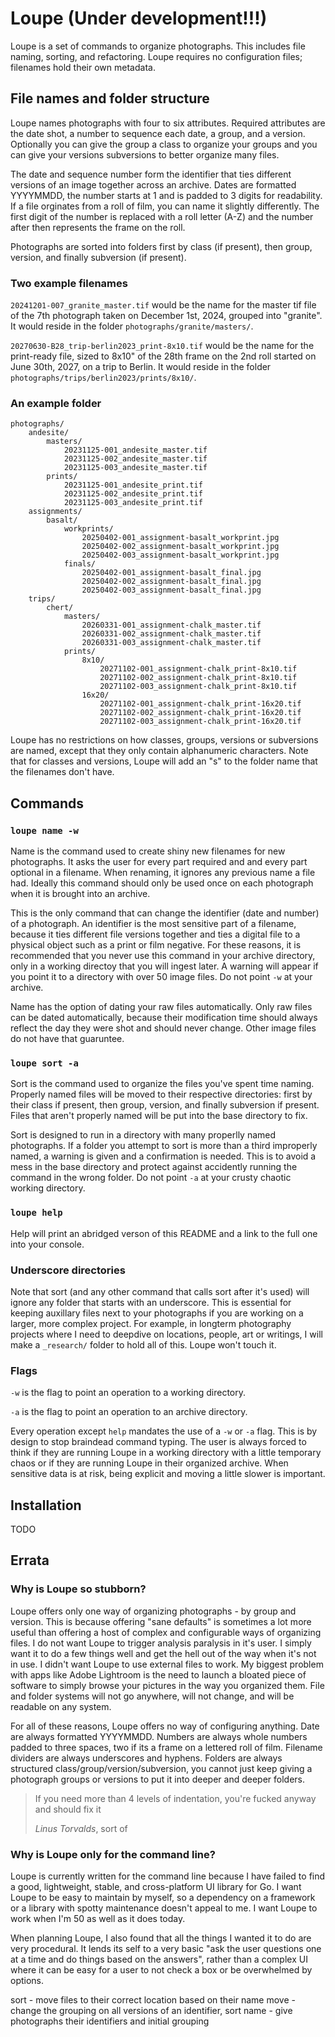 # Loupe (Under development!!!)

Loupe is a set of commands to organize photographs. This includes file naming, sorting, and refactoring. Loupe requires no configuration files; filenames hold their own metadata.

## File names and folder structure 

Loupe names photographs with four to six attributes. Required attributes are the date shot, a number to sequence each date, a group, and a version. Optionally you can give the group a class to organize your groups and you can give your versions subversions to better organize many files.

The date and sequence number form the identifier that ties different versions of an image together across an archive. Dates are formatted YYYYMMDD, the number starts at 1 and is padded to 3 digits for readability. If a file orginates from a roll of film, you can name it slightly differently. The first digit of the number is replaced with a roll letter (A-Z) and the number after then represents the frame on the roll.

Photographs are sorted into folders first by class (if present), then group, version, and finally subversion (if present).

### Two example filenames

`20241201-007_granite_master.tif` would be the name for the master tif file of the 7th photograph taken on December 1st, 2024, grouped into "granite". It would reside in the folder `photographs/granite/masters/`.

`20270630-B28_trip-berlin2023_print-8x10.tif` would be the name for the print-ready file, sized to 8x10" of the 28th frame on the 2nd roll started on June 30th, 2027, on a trip to Berlin. It would reside in the folder `photographs/trips/berlin2023/prints/8x10/`.

### An example folder

```
photographs/
	andesite/
		masters/
			20231125-001_andesite_master.tif
			20231125-002_andesite_master.tif
			20231125-003_andesite_master.tif
		prints/
			20231125-001_andesite_print.tif
			20231125-002_andesite_print.tif
			20231125-003_andesite_print.tif
	assignments/
		basalt/
			workprints/
				20250402-001_assignment-basalt_workprint.jpg
				20250402-002_assignment-basalt_workprint.jpg
				20250402-003_assignment-basalt_workprint.jpg
			finals/
				20250402-001_assignment-basalt_final.jpg
				20250402-002_assignment-basalt_final.jpg
				20250402-003_assignment-basalt_final.jpg
	trips/
		chert/
			masters/
				20260331-001_assignment-chalk_master.tif
				20260331-002_assignment-chalk_master.tif
				20260331-003_assignment-chalk_master.tif
			prints/
				8x10/
					20271102-001_assignment-chalk_print-8x10.tif
					20271102-002_assignment-chalk_print-8x10.tif
					20271102-003_assignment-chalk_print-8x10.tif
				16x20/
					20271102-001_assignment-chalk_print-16x20.tif
					20271102-002_assignment-chalk_print-16x20.tif
					20271102-003_assignment-chalk_print-16x20.tif
```

Loupe has no restrictions on how classes, groups, versions or subversions are named, except that they only contain alphanumeric characters. Note that for classes and versions, Loupe will add an "s" to the folder name that the filenames don't have.

## Commands

### `loupe name -w`

Name is the command used to create shiny new filenames for new photographs. It asks the user for every part required and and every part optional in a filename. When renaming, it ignores any previous name a file had. Ideally this command should only be used once on each photograph when it is brought into an archive.

This is the only command that can change the identifier (date and number) of a photograph. An identifier is the most sensitive part of a filename, because it ties different file versions together and ties a digital file to a physical object such as a print or film negative. For these reasons, it is recommended that you never use this command in your archive directory, only in a working directoy that you will ingest later. A warning will appear if you point it to a directory with over 50 image files. Do not point `-w` at your archive.

Name has the option of dating your raw files automatically. Only raw files can be dated automatically, because their modification time should always reflect the day they were shot and should never change. Other image files do not have that guaruntee.

### `loupe sort -a`

Sort is the command used to organize the files you've spent time naming. Properly named files will be moved to their respective directories: first by their class if present, then group, version, and finally subversion if present. Files that aren't properly named will be put into the base directory to fix.

Sort is designed to run in a directory with many properlly named photographs. If a folder you attempt to sort is more than a third improperly named, a warning is given and a confirmation is needed. This is to avoid a mess in the base directory and protect against accidently running the command in the wrong folder. Do not point `-a` at your crusty chaotic working directory.

### `loupe help`

Help will print an abridged verson of this README and a link to the full one into your console.

### Underscore directories

Note that sort (and any other command that calls sort after it's used) will ignore any folder that starts with an underscore. This is essential for keeping auxillary files next to your photographs if you are working on a larger, more complex project. For example, in longterm photography projects where I need to deepdive on locations, people, art or writings, I will make a `_research/` folder to hold all of this. Loupe won't touch it.

### Flags

`-w` is the flag to point an operation to a working directory.

`-a` is the flag to point an operation to an archive directory.

Every operation except `help` mandates the use of a `-w` or `-a` flag. This is by design to stop braindead command typing. The user is always forced to think if they are running Loupe in a working directory with a little temporary chaos or if they are running Loupe in their organized archive. When sensitive data is at risk, being explicit and moving a little slower is important. 

## Installation

TODO

## Errata

### Why is Loupe so stubborn?

Loupe offers only one way of organizing photographs - by group and version. This is because offering "sane defaults" is sometimes a lot more useful than offering a host of complex and configurable ways of organizing files. I do not want Loupe to trigger analysis paralysis in it's user. I simply want it to do a few things well and get the hell out of the way when it's not in use. I didn't want Loupe to use external files to work. My biggest problem with apps like Adobe Lightroom is the need to launch a bloated piece of software to simply browse your pictures in the way you organized them. File and folder systems will not go anywhere, will not change, and will be readable on any system.

For all of these reasons, Loupe offers no way of configuring anything. Date are always formatted YYYYMMDD. Numbers are always whole numbers padded to three spaces, two if its a frame on a lettered roll of film. Filename dividers are always underscores and hyphens. Folders are always structured class/group/version/subversion, you cannot just keep giving a photograph groups or versions to put it into deeper and deeper folders.

> If you need more than 4 levels of indentation, you're fucked anyway and should fix it
> 
>  	_Linus Torvalds_, sort of

### Why is Loupe only for the command line?

Loupe is currently written for the command line because I have failed to find a good, lightweight, stable, and cross-platform UI library for Go. I want Loupe to be easy to maintain by myself, so a dependency on a framework or a library with spotty maintenance doesn't appeal to me. I want Loupe to work when I'm 50 as well as it does today.

When planning Loupe, I also found that all the things I wanted it to do are very procedural. It lends its self to a very basic "ask the user questions one at a time and do things based on the answers", rather than a complex UI where it can be easy for a user to not check a box or be overwhelmed by options.


sort - move files to their correct location based on their name
move - change the grouping on all versions of an identifier, sort
name - give photographs their identifiers and initial grouping


